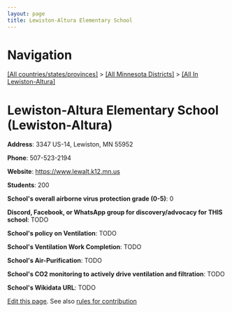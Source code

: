 ```yaml
---
layout: page
title: Lewiston-Altura Elementary School
---
```

# Navigation

[[All countries/states/provinces]](../../..) > [[All Minnesota Districts]](../..) > [[All In Lewiston-Altura]](..)

# Lewiston-Altura Elementary School (Lewiston-Altura)

**Address**: 3347 US-14, Lewiston, MN 55952

**Phone**: 507-523-2194

**Website**: <https://www.lewalt.k12.mn.us>

**Students**: 200

**School's overall airborne virus protection grade (0-5)**: 0

**Discord, Facebook, or WhatsApp group for discovery/advocacy for THIS school**: TODO

**School's policy on Ventilation**: TODO

**School's Ventilation Work Completion**: TODO

**School's Air-Purification**: TODO

**School's CO2 monitoring to actively drive ventilation and filtration**: TODO

**School's Wikidata URL**: TODO


[Edit this page](https://github.com/ventilate-schools/MN/edit/main/./Lewiston-Altura/Lewiston-Altura_Elementary_School.md). See also [rules for contribution](../../../contribution-rules/)